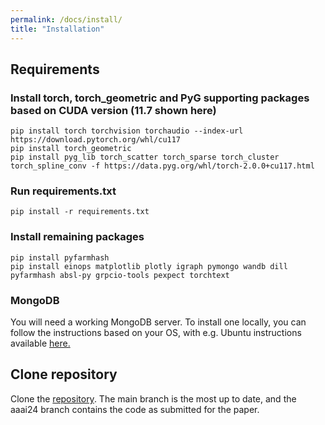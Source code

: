 ```yaml
---
permalink: /docs/install/
title: "Installation"
---
```


## Requirements

### Install torch, torch_geometric and PyG supporting packages based on CUDA version (11.7 shown here)

```terminal
pip install torch torchvision torchaudio --index-url https://download.pytorch.org/whl/cu117
pip install torch_geometric
pip install pyg_lib torch_scatter torch_sparse torch_cluster torch_spline_conv -f https://data.pyg.org/whl/torch-2.0.0+cu117.html
```

### Run requirements.txt

```terminal 
pip install -r requirements.txt
```

### Install remaining packages

```terminal
pip install pyfarmhash
pip install einops matplotlib plotly igraph pymongo wandb dill pyfarmhash absl-py grpcio-tools pexpect torchtext
```

### MongoDB

You will need a working MongoDB server. To install one locally, you can follow the instructions based on your OS,
with e.g. Ubuntu instructions available [here.](https://www.mongodb.com/docs/manual/tutorial/install-mongodb-on-ubuntu/)

## Clone repository

Clone the [repository](https://github.com/sean-lamont/bait).
The main branch is the most up to date, and the aaai24 branch contains the code as submitted
for the paper.